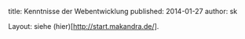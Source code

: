 title: Kenntnisse der Webentwicklung
published: 2014-01-27
author: sk

Layout: siehe (hier)[http://start.makandra.de/].